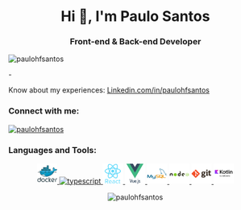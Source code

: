 <h1 align="center">Hi 👋, I'm Paulo Santos</h1>
<h3 align="center">Front-end & Back-end Developer</h3>

<p align="left"> <img src="https://komarev.com/ghpvc/?username=paulohfsantos&label=Profile%20views&color=0e75b6&style=flat" alt="paulohfsantos" /> </p>
- <p align="left">Know about my experiences: <a href="https://linkedin.com/in/paulohfsantos">Linkedin.com/in/paulohfsantos</a> </p>

<h3 align="left">Connect with me:</h3>
<p align="left">
<a href="https://linkedin.com/in/paulohfsantos" target="blank"><img align="center" src="https://raw.githubusercontent.com/rahuldkjain/github-profile-readme-generator/master/src/images/icons/Social/linked-in-alt.svg" alt="paulohfsantos" height="40" width="40" /></a>
<!-- <a href="https://codesandbox.com/paulohfsantos" target="blank"><img align="center" src="https://cdn.jsdelivr.net/npm/simple-icons@3.0.1/icons/codesandbox.svg" alt="paulohfsantos" height="30" width="40" /></a> -->
</p>

<h3 align="left">Languages and Tools:</h3>
<p align="center">
  <a href="https://www.docker.com/" target="_blank"> <img src="https://raw.githubusercontent.com/devicons/devicon/master/icons/docker/docker-original-wordmark.svg" alt="docker" width="40" height="40"/> </a>
  <a href="typescriptlang.org" target="_blank"> <img src="https://raw.githubusercontent.com/danielcranney/readme-generator/main/public/icons/skills/typescript-colored.svg" alt="typescript" width="40" height="40"/> </a>  
  <a href="reactjs.org" target="_blank"> <img src="https://raw.githubusercontent.com/devicons/devicon/master/icons/react/react-original-wordmark.svg" alt="react" width="40" height="40"/> </a>  
  <a href="vuejs.org" target="_blank"> <img src="https://raw.githubusercontent.com/devicons/devicon/master/icons/vuejs/vuejs-original-wordmark.svg" alt="vue" width="40" height="40"/> </a>  
  <a href="mysql.com" target="_blank"> <img src="https://raw.githubusercontent.com/devicons/devicon/master/icons/mysql/mysql-original-wordmark.svg" alt="mysql" width="40" height="40"/> </a>  
  <a href="nodejs.org" target="_blank"> <img src="https://raw.githubusercontent.com/devicons/devicon/master/icons/nodejs/nodejs-original-wordmark.svg" alt="nodejs" width="40" height="40"/> </a>  
  <a href="git-scm.com" target="_blank"> <img src="https://raw.githubusercontent.com/devicons/devicon/master/icons/git/git-original-wordmark.svg" alt="git" width="40" height="40"/> </a>
  <a href="kotlinlang.org" target="_blank"> <img src="https://raw.githubusercontent.com/devicons/devicon/master/icons/kotlin/kotlin-original-wordmark.svg" alt="kotlin" width="40" height="40"/> </a>
</p>

<p align="center"><img align="center" src="https://github-readme-stats.vercel.app/api/top-langs?username=paulohfsantos&show_icons=true&locale=en&layout=compact&theme=transparent&hide_border=true&title_color=49527c" alt="paulohfsantos" /></p>

